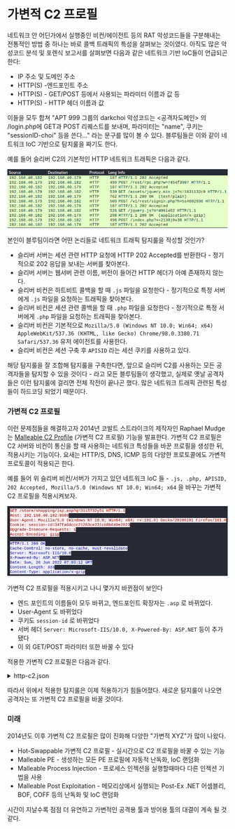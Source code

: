 # 가변적 C2 프로필

네트워크 안 어딘가에서 실행중인 비컨/에이전트 등의 RAT 악성코드들을 구분해내는 전통적인 방법 중 하나는 바로 콜백 트래픽의 특성을 살펴보는 것이였다. 아직도 많은 악성코드 분석 및 포렌식 보고서를 살펴보면 다음과 같은 네트워크 기반 IoC들이 언급되곤 한다:

* IP 주소 및 도메인 주소
* HTTP(S) -엔드포인트 주소
* HTTP(S) - GET/POST 등에서 사용되는 파라미터 이름과 값 등
* HTTP(S) - HTTP 헤더 이름과 값

이들을 모두 합쳐 "APT 999 그룹의 darkchoi 악성코드는 <공격자도메인> 의 /login.php에 GET과 POST 리퀘스트를 보내며, 파라미터는 "name", 쿠키는 "sessionID-choi" 등을 쓴다..." 라는 문구를 많이 볼 수 있다. 블루팀들은 이와 같이 네트워크 IoC 기반으로 탐지룰을 짜기도 한다.

예를 들어 슬리버 C2의 기본적인 HTTP 네트워크 트래픽은 다음과 같다.

![](<../.gitbook/assets/image (144).png>)

본인이 블루팀이라면 어떤 논리들로 네트워크 트래픽 탐지룰을 작성할 것인가?

* 슬리버 서버는 세션 관련 HTTP 요청에 HTTP 202 Accepted를 반환한다 - 정기적으로 202 응답을 보내는 서버를 찾아본다.
* 슬리버 서버는 웹서버 관련 이름, 버전이 들어간 HTTP 헤더가 아예 존재하지 않는다.
* 슬리버 비컨은 하트비트 콜백을 할 때 `.js` 파일을 요청한다 - 정기적으로 특정 서버에게 `.js` 파일을 요청하는 트래픽을 찾아본다.
* 슬리버 비컨은 세션 관련 콜백을 할 때 `.php` 파일을 요청한다 - 정기적으로 특정 서버에게 `.php` 파일을 요청하는 트래픽을 찾아본다.
* 슬리버 비컨은 기본적으로 `Mozilla/5.0 (Windows NT 10.0; Win64; x64) AppleWebKit/537.36 (KHTML, like Gecko) Chrome/98.0.3380.71 Safari/537.36` 유저 에이전트를 사용한다.
* 슬리버 비컨은 세션 구축 후 `APISID` 라는 세션 쿠키를 사용하고 있다.

해당 탐지룰을 잘 조합해 탐지룰을 구축한다면, 앞으로 슬리버 C2를 사용하는 모든 공격자들을 탐지할 수 있을 것이다 - 라고 모든 블루팀들이 생각했고, 실제로 옛날 공격자들은 이런 탐지룰에 걸리면 전체 작전이 끝나곤 했다. 많은 네트워크 트래픽 관련된 특성들이 하드코딩 되었기 때문이다.

### 가변적 C2 프로필

이런 문제점들을 해결하고자 2014년 코발트 스트라이크의 제작자인 Raphael Mudge는 [Malleable C2 Profile](https://www.cobaltstrike.com/blog/malleable-command-and-control/) (가변적 C2 프로필) 기능을 발표한다. 가변적 C2 프로필은 C2 서버와 비컨이 통신을 할 때 사용하는 네트워크 특성들을 바꾼 프로필을 생성한 뒤, 적용시키는 기능이다. 요새는 HTTP/S, DNS, ICMP 등의 다양한 프로토콜에도 가변적 프로토콜이 적용되곤 한다.

예를 들어 위 슬리버 비컨/서버가 가지고 있던 네트워크 IoC 들 - `.js, .php, APISID, 202 Accepted, Mozilla/5.0 (Windows NT 10.0; Win64; x64` 을 바꾸는 가변적 C2 프로필을 적용시켜보자.

![](<../.gitbook/assets/image (15).png>)

가변적 C2 프로필을 적용시키고 나니 몇가지 바뀐점이 보인다

* 엔드 포인트의 이름들이 모두 바뀌고, 엔드포인트 확장자는 `.asp` 로 바뀌었다.
* User-Agent 도 바뀌었다
* 쿠키도 `session-id` 로 바뀌었다
* 서버 헤더 `Server: Microsoft-IIS/10.0, X-Powered-By: ASP.NET` 등이 추가됐다
* 이 외 GET/POST 파라미터 또한 바꿀 수 있다

적용한 가변적 C2 프로필은 다음과 같다.

<details>

<summary>http-c2.json</summary>

```json
{
    "implant_config": {
        "user_agent": "Mozilla/5.0 (Windows NT 10.0; Win64; x64; rv:101.0) Gecko/20100101 Firefox/101.0",
        "url_parameters": null,
        "headers": null,
        "max_files": 3,
        "min_files": 1,
        "max_paths": 3,
        "min_paths": 1,
        "stager_file_ext": ".woff",
        "poll_file_ext": ".asp",
        "poll_files": [
            "aboutus",
            "lsp",
            "session",
            "account"
        ],
        "poll_paths": [
            "en-us",
            "about",
            "today",
            "view",
            "shopping",
            "store"
        ],
        "start_session_file_ext": ".html",
        "session_file_ext": ".aspx",
        "session_files": [
            "login",
            "signin",
            "view",
            "api",
            "index",
            "admin",
            "register",
            "sign-up"
        ],
        "session_paths": [
            "upload",
            "actions",
            "rest",
            "v1",
            "auth",
            "oauth2",
            "oauth2callback",
            "api"
        ],
        "close_file_ext": ".png",
        "close_files": [
            "favicon",
            "sample",
            "example"
        ],
        "close_paths": [
            "static",
            "www",
            "assets",
            "images",
            "icons",
            "image",
            "icon",
            "png"
        ]
    },
    "server_config": {
        "random_version_headers": false,
        "headers": [
            {
                "name": "Cache-Control",
                "value": "no-store, no-cache, must-revalidate",
                "probability": 100
            },
            {
                "name": "Server",
                "value": "Microsoft-IIS/10.0",
                "probability": 100
            },
            {
                "name": "X-Powered-By",
                "value": "ASP.NET",
                "probability": 100
            }
        ],
        "cookies": [
            "ASPSESSIONID",
            "ASP.NET_SessionId",
            "session-id"
        ]
    }
}
```

</details>

따라서 위에서 적용한 탐지룰은 이제 적용하기가 힘들어졌다. 새로운 탐지룰이 나오면 공격자는 또 가변적 C2 프로필을 바꿀 것이다.

### 미래

2014년도 이후 가변적 C2 프로필은 많이 진화해 다양한 "가변적 XYZ"가 많이 나왔다.

* Hot-Swappable 가변적 C2 프로필 - 실시간으로 C2 프로필을 바꿀 수 있는 기능
* Malleable PE - 생성하는 모든 PE 프로필에 자동적 난독화, IoC 랜덤화
* Malleable Process Injection - 프로세스 인젝션을 실행할때마다 다른 인젝션 기법을 사용
* Malleable Post Exploitation - 메모리상에서 실행되는 Post-Ex .NET 어셈블리, BOF, COFF 등의 난독화 및 IoC 랜덤화

시간이 지날수록 점점 더 유연하고 가변적인 공격용 툴과 방어용 툴의 대결이 계속 될 것 같다.
